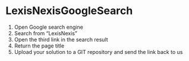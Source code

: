 # LexisNexisGoogleSearch

1. Open Google search engine
2. Search from “LexisNexis”
3. Open the third link in the search result  
4. Return the page title
5. Upload your solution to a GIT repository and send the link back to us

